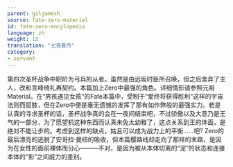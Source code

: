 ```yaml
---
parent: gilgamesh
source: fate-zero-material
id: fate-zero-encylopedia
language: zh
weight: 12
translation: "七夜蒼月"
category:
- servant
---
```


第四次圣杯战争中职阶为弓兵的从者。虽然是由远坂时臣所召唤，但之后舍弃了主人，改和言峰绮礼再契约。本篇加上Zero中最强的角色。详细情形请参照元祖Material。在“男孩遇见女孩”的Fate本篇中，受制于“爱终将获得胜利”这样的宇宙法则而屈膝，但在Zero中便是毫无遗憾的发挥了那有如作弊般的最强实力。若是认真的寻求圣杯的话，圣杯战争真的会在一夜间结束吧，不过骄傲以及大意乃是王气的一部分，为了愿望机这种东西而认真未免太幼稚了，这点关系到王的体面，是绝对不能让步的。考虑到这样的缺点，姑且可以成为战力上的平衡……吧?
Zero的最后漂亮的逃脱了安哥拉·曼纽的吸收，但本篇樱路线却走向了那样的末路，是因为在女性的面前裸体而分心―――不对，是因为被从本体切离的“泥”的状态和连接本体的“影”之间威力的差别。
